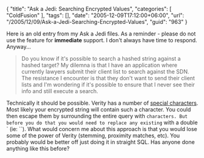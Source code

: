 {
	"title": "Ask a Jedi: Searching Encrypted Values",
	"categories": [
		"ColdFusion"
	],
	"tags": [],
	"date": "2005-12-09T17:12:00+06:00",
	"url": "/2005/12/09/Ask-a-Jedi-Searching-Encrypted-Values",
	"guid": "963"
}

Here is an old entry from my Ask a Jedi files. As a reminder - please do not use the feature for <b>immediate</b> support. I don't always have time to respond. Anyway...

<blockquote>
Do you know if it's possible to search a hashed string against a hashed target?  My dilemna is that I have an application where currently lawyers submit their client list to search against the SDN. The resistance I encounter is that they don't want to send their client lists and I'm wondering if it's possible to ensure that I never see their info and still execute a search.
</blockquote>

Technically it should be possible. Verity has a number of <a href="http://livedocs.macromedia.com/coldfusion/7/htmldocs/00001325.htm">special characters</a>. Most likely your encrypted string will contain such a character. You could then escape them by surrounding the entire query with ` characters. But before you do that you would need to replace any existing ` with a double ` (ie: ``). What would concern me about this approach is that you would lose some of the power of Verity (stemming, proximity matches, etc). You probably would be better off just doing it in straight SQL. Has anyone done anything like this before?